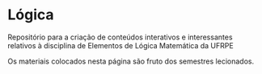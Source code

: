 # Lógica
Repositório para a criação de conteúdos interativos e interessantes relativos à disciplina de Elementos de Lógica Matemática da UFRPE

Os materiais colocados nesta página são fruto dos semestres lecionados. 
